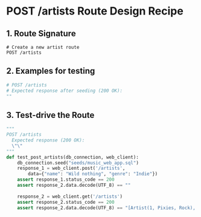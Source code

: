 # POST /artists Route Design Recipe

## 1. Route Signature

```
# Create a new artist route
POST /artists
```

## 2. Examples for testing

```python
# POST /artists
# Expected response after seeding (200 OK):
""
```

## 3. Test-drive the Route

```python
"""
POST /artists
  Expected response (200 OK):
  \"\"
"""
def test_post_artists(db_connection, web_client):
    db_connection.seed("seeds/music_web_app.sql")
    response_1 = web_client.post('/artists',
        data={"name": "Wild nothing", "genre": "Indie"})
    assert response_1.status_code == 200
    assert response_2.data.decode(UTF_8) == ""
    
    response_2 = web_client.get('/artists')
    assert response_2.status_code == 200
    assert response_2.data.decode(UTF_8) == "[Artist(1, Pixies, Rock), ..., Artist(5, Wild nothing, Indie)]"

```
